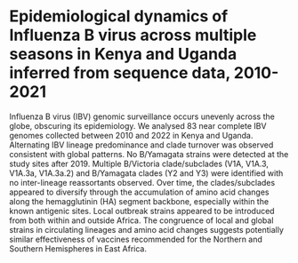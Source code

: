# Epidemiological dynamics of Influenza B virus across multiple seasons in Kenya and Uganda inferred from sequence data, 2010-2021

Influenza B virus (IBV) genomic surveillance occurs unevenly across the globe, obscuring its epidemiology. We analysed 83 near complete IBV genomes collected between 2010 and 2022 in Kenya and Uganda. Alternating IBV lineage predominance and clade turnover was observed consistent with global patterns. No B/Yamagata strains were detected at the study sites after 2019. Multiple B/Victoria clade/subclades (V1A, V1A.3, V1A.3a, V1A.3a.2) and B/Yamagata clades (Y2 and Y3) were identified with no inter-lineage reassortants observed. Over time, the clades/subclades appeared to diversify through the accumulation of amino acid changes along the hemagglutinin (HA) segment backbone, especially within the known antigenic sites. Local outbreak strains appeared to be introduced from both within and outside Africa. The congruence of local and global strains in circulating lineages and amino acid changes suggests potentially similar effectiveness of vaccines recommended for the Northern and Southern Hemispheres in East Africa.

